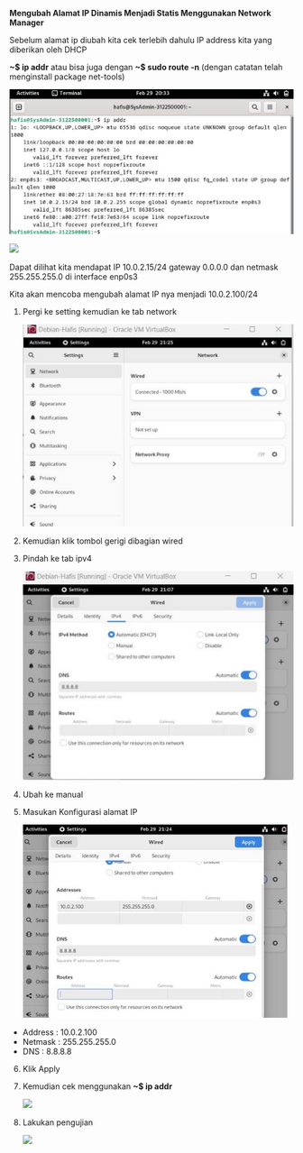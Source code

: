 **Mengubah Alamat IP Dinamis Menjadi Statis Menggunakan Network Manager** 

Sebelum alamat ip diubah kita cek terlebih dahulu IP address kita yang diberikan oleh DHCP 

**~$ ip addr** atau bisa juga dengan **~$ sudo route -n** (dengan catatan telah menginstall package net-tools) 

![](img_3/Aspose.Words.16991c2f-47a5-4a2d-87a5-69fb925b0f5a.001.jpeg)

![](img_3/Aspose.Words.16991c2f-47a5-4a2d-87a5-69fb925b0f5a.002.jpg)

Dapat dilihat kita mendapat IP 10.0.2.15/24 gateway 0.0.0.0 dan netmask 255.255.255.0 di interface enp0s3 

Kita akan mencoba mengubah alamat IP nya menjadi 10.0.2.100/24 

1. Pergi ke setting kemudian ke tab network 

   ![](img_3/Aspose.Words.16991c2f-47a5-4a2d-87a5-69fb925b0f5a.003.jpeg)

2. Kemudian klik tombol gerigi dibagian wired 
2. Pindah ke tab ipv4 

   ![](img_3/Aspose.Words.16991c2f-47a5-4a2d-87a5-69fb925b0f5a.004.jpeg)

4. Ubah ke manual 
4. Masukan Konfigurasi alamat IP 

   ![](img_3/Aspose.Words.16991c2f-47a5-4a2d-87a5-69fb925b0f5a.005.jpeg)

- Address : 10.0.2.100 
- Netmask : 255.255.255.0 
- DNS : 8.8.8.8 
6. Klik Apply 
6. Kemudian cek menggunakan **~$ ip addr**  

   ![](img_3/Aspose.Words.16991c2f-47a5-4a2d-87a5-69fb925b0f5a.006.jpg)

8. Lakukan pengujian  

   ![](img_3/Aspose.Words.16991c2f-47a5-4a2d-87a5-69fb925b0f5a.007.jpg)
